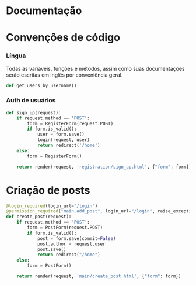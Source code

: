 # Documentação

# Convenções de código

### Língua
Todas as variáveis, funções e métodos, assim como suas documentações serão escritas em inglês por conveniência geral.

```python
def get_users_by_username():
```
### Auth de usuários

```python
def sign_up(request):
    if request.method == 'POST':
        form = RegisterForm(request.POST)
        if form.is_valid():
            user = form.save()
            login(request, user)
            return redirect('/home')
    else:
        form = RegisterForm()

    return render(request, 'registration/sign_up.html', {"form": form})
```

# Criação de posts

```python
@login_required(login_url="/login")
@permission_required("main.add_post", login_url="/login", raise_exception=True)
def create_post(request):
    if request.method == 'POST':
        form = PostForm(request.POST)
        if form.is_valid():
            post = form.save(commit=False)
            post.author = request.user
            post.save()
            return redirect("/home")
    else:
        form = PostForm()

    return render(request, 'main/create_post.html', {"form": form})
```